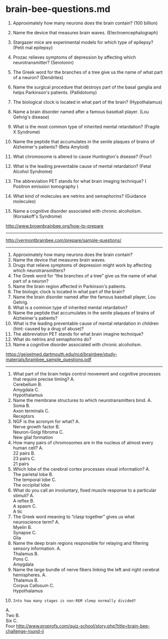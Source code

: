 # brain-bee-questions.md

1.   Approximately how many neurons does the brain contain?  (100 billion)

2.   Name the device that measures brain waves.  (Electroencephalograph)

3.   Stargazer mice are experimental models for which type of epilepsy?  (Petit mal epilepsy)

4.   Prozac relieves symptoms of depression by affecting which neurotransmitter?  (Serotonin)

5.   The Greek word for the branches of a tree give us the name of what part of a neuron?  (Dendrites)

6.   Name the surgical procedure that destroys part of the basal ganglia and helps Parkinson's patients.  (Pallidotomy)

7.   The biological clock is located in what part of the brain?  (Hypothalamus)

8.   Name a brain disorder named after a famous baseball player.  (Lou Gehrig's disease)

9.   What is the most common type of inherited mental retardation?  (Fragile X Syndrome)

10. Name the peptide that accumulates in the senile plaques of brains of Alzheimer's patients?  (Beta Amyloid)

11. What chromosome is altered to cause Huntington's disease?  (Four)

12. What is the leading preventable cause of mental retardation?  (Fetal Alcohol Syndrome)

13.  The abbreviation PET stands for what brain imaging technique?  ( Positron emission tomography )

14. What kind of molecules are netrins and semaphorins?  (Guidance molecules)

15. Name a cognitive disorder associated with chronic alcoholism.  (Korsakoff's Syndrome) 

<http://www.brownbrainbee.org/how-to-prepare>

---

<http://vermontbrainbee.com/prepare/sample-questions/>

---

1. Approximately how many neurons does the brain contain?
2. Name the device that measures brain waves.
3. Drugs that relieve symptoms of depression might work by affecting which neurotransmitters?
4. The Greek word for “the branches of a tree” give us the name of what part of a neuron?
5. Name the brain region affected in Parkinson's patients.
6. The biologic clock is located in what part of the brain?
7. Name the brain disorder named after the famous baseball player, Lou Gehrig.
8. What is a common type of inherited mental retardation?
9. Name the peptide that accumulates in the senile plaques of brains of Alzheimer's patients?
10. What is the leading preventable cause of mental retardation in children (hint: caused by a drug of
abuse)?
11. The abbreviation PET stands for what brain imagine technique?
12. What do netrins and semaphorins do?
13. Name a cognitive disorder associated with chronic alcoholism.

<https://geiselmed.dartmouth.edu/ncd/brainbee/study-materials/brainbee_sample_questions.pdf>

---

1.  What part of the brain helps control movement and cognitive processes that require precise timing?
A.  
Cerebellum
B.  
Amygdala
C.  
Hypothalamus
2.  Name the membrane structures to which neurotransmitters bind.
A.  
Soma
B.  
Axon terminals
C.  
Receptors
3.  NGF is the acronym for what?
A.  
Nerve growth factor
B.  
Neuron-Golgi fibroma
C.  
New glial formation
4.  How many pairs of chromosomes are in the nucleus of almost every human cell?
A.  
22 pairs
B.  
23 pairs
C.  
21 pairs
5.  Which lobe of the cerebral cortex processes visual information?
A.  
The parietal lobe
B.  
The temporal lobe
C.  
The occipital lobe
6.  What do you call an involuntary, fixed muscle response to a particular stimuli?
A.  
A reflex
B.  
A spasm
C.  
A tic
7.  The Greek word meaning to “clasp together” gives us what neuroscience term?
A.  
Myelin
B.  
Synapse
C.  
Glia
8.  Name the deep brain regions responsible for relaying and filtering sensory information.
A.  
Thalamus
B.  
Pons
C.  
Amygdala
9.  Name the large bundle of nerve fibers linking the left and right cerebral hemispheres.
A.  
Thalamus
B.  
Corpus Callosum
C.  
Hypothalamus
10.     Into how many stages is non-REM sleep normally divided?
A.  
Two
B.  
Six
C.  
Four
<http://www.proprofs.com/quiz-school/story.php?title=brain-bee-challenge-round-ii>

